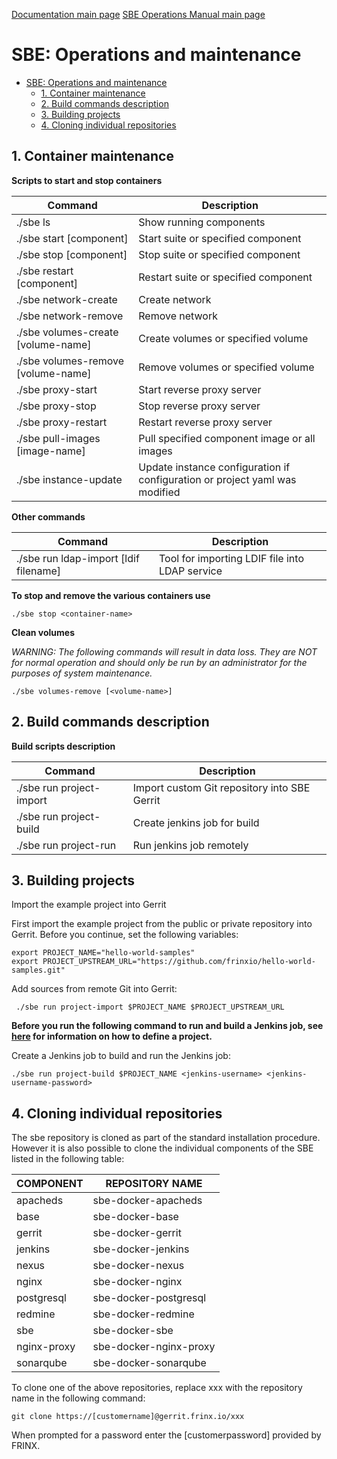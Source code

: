 [Documentation main page](https://frinxio.github.io/Frinx-docs/)
[SBE Operations Manual main page](https://frinxio.github.io/Frinx-docs/FRINX_Smart_Build_Engine/operations_manual.html)
# SBE: Operations and maintenance

<!-- TOC START min:1 max:3 link:true update:true -->
- [SBE: Operations and maintenance](#sbe-operations-and-maintenance)
  - [1\. Container maintenance](#1-container-maintenance)
  - [2\. Build commands description](#2-build-commands-description)
  - [3\. Building projects](#3-building-projects)
  - [4\. Cloning individual repositories](#4-cloning-individual-repositories)

<!-- TOC END -->

## 1\. Container maintenance

**Scripts to start and stop containers**

| Command                            | Description                                                                 |
| ---------------------------------- | --------------------------------------------------------------------------- |
| ./sbe ls                           | Show running components                                                     |
| ./sbe start [component]            | Start suite or specified component                                          |
| ./sbe stop [component]             | Stop suite or specified component                                           |
| ./sbe restart [component]          | Restart suite or specified component                                        |
| ./sbe network-create               | Create network                                                              |
| ./sbe network-remove               | Remove network                                                              |
| ./sbe volumes-create [volume-name] | Create volumes or specified volume                                          |
| ./sbe volumes-remove [volume-name] | Remove volumes or specified volume                                          |
| ./sbe proxy-start                  | Start reverse proxy server                                                  |
| ./sbe proxy-stop                   | Stop reverse proxy server                                                   |
| ./sbe proxy-restart                | Restart reverse proxy server                                                |
| ./sbe pull-images [image-name]     | Pull specified component image or all images                                |
| ./sbe instance-update              | Update instance configuration if configuration or project yaml was modified |

**Other commands**

| Command                               | Description                                    |
| ------------------------------------- | ---------------------------------------------- |
| ./sbe run ldap-import [ldif filename] | Tool for importing LDIF file into LDAP service |

**To stop and remove the various containers use**

    ./sbe stop <container-name>


**Clean volumes**

*WARNING: The following commands will result in data loss. They are NOT for normal operation and should only be run by an administrator for the purposes of system maintenance.*

    ./sbe volumes-remove [<volume-name>]  


## 2\. Build commands description

**Build scripts description**

| Command                  | Description                                  |
| ------------------------ | -------------------------------------------- |
| ./sbe run project-import | Import custom Git repository into SBE Gerrit |
| ./sbe run project-build  | Create jenkins job for build                 |
| ./sbe run project-run    | Run jenkins job remotely                     |

## 3\. Building projects

Import the example project into Gerrit

First import the example project from the public or private repository into Gerrit. Before you continue, set the following variables:

    export PROJECT_NAME="hello-world-samples"
    export PROJECT_UPSTREAM_URL="https://github.com/frinxio/hello-world-samples.git"


Add sources from remote Git into Gerrit:

     ./sbe run project-import $PROJECT_NAME $PROJECT_UPSTREAM_URL


**Before you run the following command to run and build a Jenkins job, see [here][1] for information on how to define a project.**

Create a Jenkins job to build and run the Jenkins job:

    ./sbe run project-build $PROJECT_NAME <jenkins-username> <jenkins-username-password>


## 4\. Cloning individual repositories

The sbe repository is cloned as part of the standard installation procedure. However it is also possible to clone the individual components of the SBE listed in the following table:

| COMPONENT   | REPOSITORY NAME        |
| ----------- | ---------------------- |
| apacheds    | sbe-docker-apacheds    |
| base        | sbe-docker-base        |
| gerrit      | sbe-docker-gerrit      |
| jenkins     | sbe-docker-jenkins     |
| nexus       | sbe-docker-nexus       |
| nginx       | sbe-docker-nginx       |
| postgresql  | sbe-docker-postgresql  |
| redmine     | sbe-docker-redmine     |
| sbe         | sbe-docker-sbe         |
| nginx-proxy | sbe-docker-nginx-proxy |
| sonarqube   | sbe-docker-sonarqube   |

To clone one of the above repositories, replace xxx with the repository name in the following command:

    git clone https://[customername]@gerrit.frinx.io/xxx


When prompted for a password enter the [customerpassword] provided by FRINX.

 [1]: https://frinx.io/frinx-documents/sbe-project-definition.html
